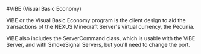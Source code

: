 #ViBE (Visual Basic Economy)

ViBE or the Visual Basic Economy program is the client design to aid the transactions of the NEXUS Minecraft Server's virtual currency, the Pecunia. 

ViBE also includes the ServerCommand class, which is usable with the ViBE Server, and with SmokeSignal Servers, but you'll need to change the port.
